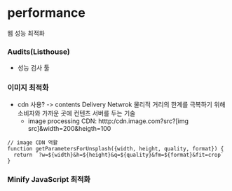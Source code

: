 # performance
웹 성능 최적화

### Audits(Listhouse)
- 성능 검사 툴


### 이미지 최적화  
* cdn 사용? -> contents Delivery Netwrok 물리적 거리의 한계를 극복하기 위해 소비자와 가까운 곳에 컨텐츠 서버를 두는 기술  
  * image processing CDN:  htttp:/cdn.image.com?src?[img src]&width=200&heigth=100
```
// image CDN 역활
function getParametersForUnsplash({width, height, quality, format}) {
  return `?w=${width}&h=${height}&q=${quality}&fm=${format}&fit=crop`
}
```
### Minify JavaScript 최적화 
